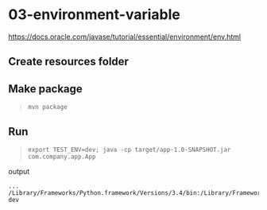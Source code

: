 # 03-environment-variable

https://docs.oracle.com/javase/tutorial/essential/environment/env.html

## Create resources folder

## Make package

> `mvn package`

## Run

> `export TEST_ENV=dev; java -cp target/app-1.0-SNAPSHOT.jar com.company.app.App`  

output

```
...
/Library/Frameworks/Python.framework/Versions/3.4/bin:/Library/Frameworks/Python.framework/Versions/2.7/bin:/usr/local/bin:/usr/bin:/bin:/usr/sbin:/sbin
dev
```
